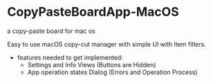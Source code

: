 # CopyPasteBoardApp-MacOS
a copy-paste board for mac os

Easy to use macOS copy-cut manager with simple UI with Item filters.

- features needed to get implemented:
  - Settings and Info Views (Buttons are Hidden)
  - App operation states Dialog (Errors and Operation Process)
